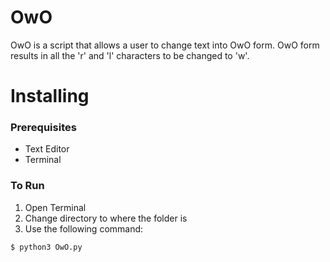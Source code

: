 # OwO

OwO is a script that allows a user to change text into OwO form. OwO form results in all the 'r' and 'l' characters to be changed to 'w'.

# Installing

### Prerequisites
* Text Editor
* Terminal

### To Run
1. Open Terminal
2. Change directory to where the folder is
3. Use the following command:
``` bash
$ python3 OwO.py
```
